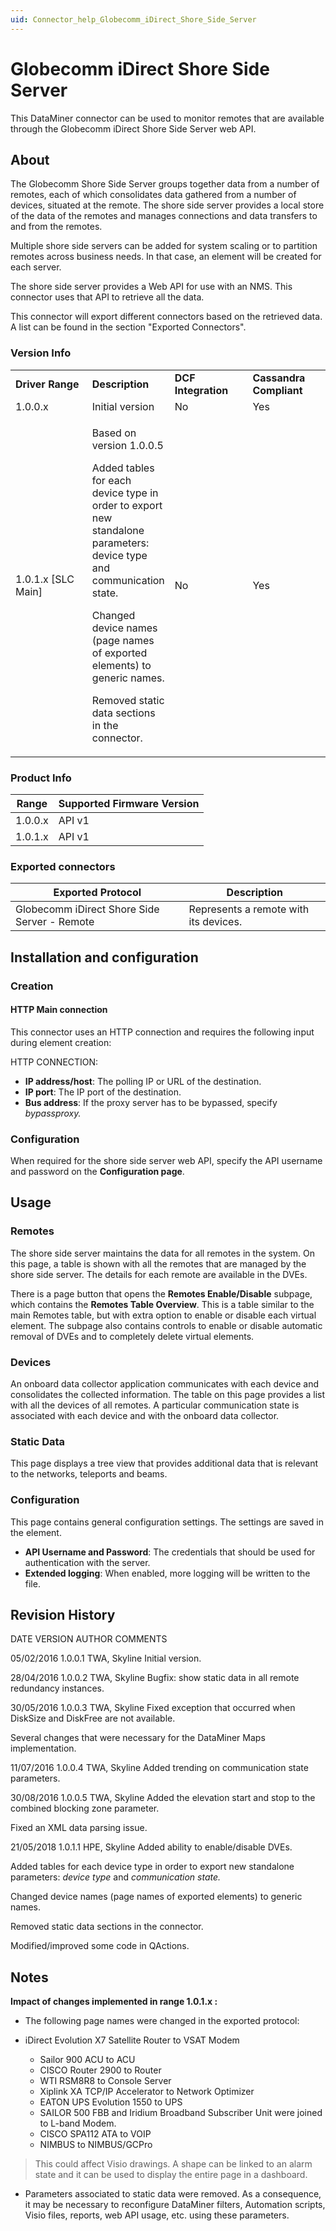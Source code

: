 ```yaml
---
uid: Connector_help_Globecomm_iDirect_Shore_Side_Server
---
```


# Globecomm iDirect Shore Side Server

This DataMiner connector can be used to monitor remotes that are available through the Globecomm iDirect Shore Side Server web API.

## About

The Globecomm Shore Side Server groups together data from a number of remotes, each of which consolidates data gathered from a number of devices, situated at the remote. The shore side server provides a local store of the data of the remotes and manages connections and data transfers to and from the remotes.

Multiple shore side servers can be added for system scaling or to partition remotes across business needs. In that case, an element will be created for each server.

The shore side server provides a Web API for use with an NMS. This connector uses that API to retrieve all the data.

This connector will export different connectors based on the retrieved data. A list can be found in the section "Exported Connectors".

### Version Info

<table>
<colgroup>
<col style="width: 25%" />
<col style="width: 25%" />
<col style="width: 25%" />
<col style="width: 25%" />
</colgroup>
<tbody>
<tr class="odd">
<td><strong>Driver Range</strong></td>
<td><strong>Description</strong></td>
<td><strong>DCF Integration</strong></td>
<td><strong>Cassandra Compliant</strong></td>
</tr>
<tr class="even">
<td>1.0.0.x</td>
<td>Initial version</td>
<td>No</td>
<td>Yes</td>
</tr>
<tr class="odd">
<td>1.0.1.x [SLC Main]</td>
<td><p>Based on version 1.0.0.5</p>
<p>Added tables for each device type in order to export new standalone parameters: device type and communication state.</p>
<p>Changed device names (page names of exported elements) to generic names.</p>
<p>Removed static data sections in the connector.</p></td>
<td>No</td>
<td>Yes</td>
</tr>
</tbody>
</table>

### Product Info

| Range | Supported Firmware Version |
|------------------|-----------------------------|
| 1.0.0.x          | API v1                      |
| 1.0.1.x          | API v1                      |

### Exported connectors

| **Exported Protocol**                        | **Description**                       |
|----------------------------------------------|---------------------------------------|
| Globecomm iDirect Shore Side Server - Remote | Represents a remote with its devices. |

## Installation and configuration

### Creation

#### HTTP Main connection

This connector uses an HTTP connection and requires the following input during element creation:

HTTP CONNECTION:

- **IP address/host**: The polling IP or URL of the destination.
- **IP port**: The IP port of the destination.
- **Bus address**: If the proxy server has to be bypassed, specify *bypassproxy.*

### Configuration

When required for the shore side server web API, specify the API username and password on the **Configuration page**.

## Usage

### Remotes

The shore side server maintains the data for all remotes in the system. On this page, a table is shown with all the remotes that are managed by the shore side server. The details for each remote are available in the DVEs.

There is a page button that opens the **Remotes Enable/Disable** subpage, which contains the **Remotes Table Overview**. This is a table similar to the main Remotes table, but with extra option to enable or disable each virtual element. The subpage also contains controls to enable or disable automatic removal of DVEs and to completely delete virtual elements.

### Devices

An onboard data collector application communicates with each device and consolidates the collected information. The table on this page provides a list with all the devices of all remotes. A particular communication state is associated with each device and with the onboard data collector.

### Static Data

This page displays a tree view that provides additional data that is relevant to the networks, teleports and beams.

### Configuration

This page contains general configuration settings. The settings are saved in the element.

- **API Username and Password**: The credentials that should be used for authentication with the server.
- **Extended logging**: When enabled, more logging will be written to the file.

## Revision History

DATE VERSION AUTHOR COMMENTS

05/02/2016 1.0.0.1 TWA, Skyline Initial version.

28/04/2016 1.0.0.2 TWA, Skyline Bugfix: show static data in all remote redundancy instances.

30/05/2016 1.0.0.3 TWA, Skyline Fixed exception that occurred when DiskSize and DiskFree are not available.

Several changes that were necessary for the DataMiner Maps implementation.

11/07/2016 1.0.0.4 TWA, Skyline Added trending on communication state parameters.

30/08/2016 1.0.0.5 TWA, Skyline Added the elevation start and stop to the combined blocking zone parameter.

Fixed an XML data parsing issue.

21/05/2018 1.0.1.1 HPE, Skyline Added ability to enable/disable DVEs.

Added tables for each device type in order to export new standalone parameters: *device type* and *communication state.*

Changed device names (page names of exported elements) to generic names.

Removed static data sections in the connector.

Modified/improved some code in QActions.

## Notes

**Impact of changes implemented in range 1.0.1.x :**

- The following page names were changed in the exported protocol:

- iDirect Evolution X7 Satellite Router to VSAT Modem
  - Sailor 900 ACU to ACU
  - CISCO Router 2900 to Router
  - WTI RSM8R8 to Console Server
  - Xiplink XA TCP/IP Accelerator to Network Optimizer
  - EATON UPS Evolution 1550 to UPS
  - SAILOR 500 FBB and Iridium Broadband Subscriber Unit were joined to L-band Modem.
  - CISCO SPA112 ATA to VOIP
  - NIMBUS to NIMBUS/GCPro

> This could affect Visio drawings. A shape can be linked to an alarm state and it can be used to display the entire page in a dashboard.

- Parameters associated to static data were removed. As a consequence, it may be necessary to reconfigure DataMiner filters, Automation scripts, Visio files, reports, web API usage, etc. using these parameters.
